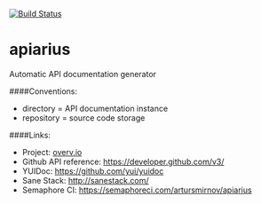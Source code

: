 [![Build Status](https://semaphoreci.com/api/v1/projects/4181fa93-c552-4fe9-bb94-ea7ab2fe1894/605934/shields_badge.svg)](https://semaphoreci.com/artursmirnov/apiarius)

# apiarius
Automatic API documentation generator

####Conventions:
* directory = API documentation instance
* repository = source code storage

####Links:
* Project: [overv.io](https://overv.io/workspace/artursmirnov/zany-herd/board/)
* Github API reference: https://developer.github.com/v3/
* YUIDoc: https://github.com/yui/yuidoc
* Sane Stack: http://sanestack.com/
* Semaphore CI: https://semaphoreci.com/artursmirnov/apiarius
